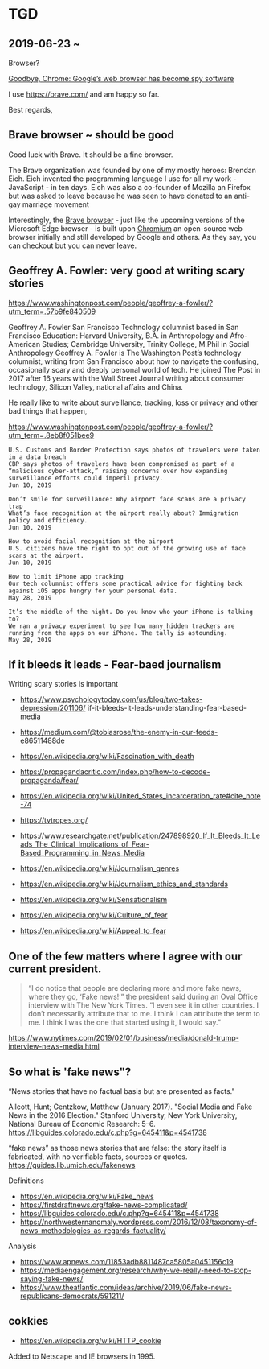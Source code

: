 
# TGD

## 2019-06-23 ~

Browser?

[Goodbye, Chrome: Google’s web browser has become spy software]( https://www.washingtonpost.com/technology/2019/06/21/google-chrome-has-become-surveillance-software-its-time-switch/?utm_term=.bcbed00a5ad2 )

I use https://brave.com/ and am happy so far.

Best regards,

## Brave browser ~ should be good

Good luck with Brave. It should be a fine browser.

The Brave organization was founded by one of my mostly heroes: Brendan Eich. Eich invented the programming language I use for all my work - JavaScript - in ten days. Eich was also a co-founder of Mozilla an Firefox but was asked to leave because he was seen to have donated to an anti-gay marriage movement

Interestingly, the [Brave browser]( https://github.com/brave/brave-browser ) - just like the upcoming versions of the Microsoft Edge browser - is built upon [Chromium]( https://www.chromium.org/ ) an open-source web browser initially and still developed by Google and others. As  they say, you can checkout but you can never leave.

## Geoffrey A. Fowler: very good at writing scary stories

https://www.washingtonpost.com/people/geoffrey-a-fowler/?utm_term=.57b9fe840509

Geoffrey A. Fowler
San Francisco
 Technology columnist based in San Francisco
 Education: Harvard University, B.A. in Anthropology and Afro-American Studies; Cambridge University, Trinity College, M.Phil in Social Anthropology
 Geoffrey A. Fowler is The Washington Post’s technology columnist, writing from San Francisco about how to navigate the confusing, occasionally scary and deeply personal world of tech. He joined The Post in 2017 after 16 years with the Wall Street Journal writing about consumer technology, Silicon Valley, national affairs and China.

He really like to write about surveillance, tracking, loss or privacy and other bad things that happen,

https://www.washingtonpost.com/people/geoffrey-a-fowler/?utm_term=.8eb8f051bee9

	U.S. Customs and Border Protection says photos of travelers were taken in a data breach
	CBP says photos of travelers have been compromised as part of a “malicious cyber-attack,” raising concerns over how expanding surveillance efforts could imperil privacy.
	Jun 10, 2019

	Don’t smile for surveillance: Why airport face scans are a privacy trap
	What’s face recognition at the airport really about? Immigration policy and efficiency.
	Jun 10, 2019

	How to avoid facial recognition at the airport
	U.S. citizens have the right to opt out of the growing use of face scans at the airport.
	Jun 10, 2019

	How to limit iPhone app tracking
	Our tech columnist offers some practical advice for fighting back against iOS apps hungry for your personal data.
	May 28, 2019

	It’s the middle of the night. Do you know who your iPhone is talking to?
	We ran a privacy experiment to see how many hidden trackers are running from the apps on our iPhone. The tally is astounding.
	May 28, 2019

## If it bleeds it leads - Fear-baed journalism

Writing scary stories is important

* https://www.psychologytoday.com/us/blog/two-takes-depression/201106/
if-it-bleeds-it-leads-understanding-fear-based-media
* https://medium.com/@tobiasrose/the-enemy-in-our-feeds-e86511488de
* https://en.wikipedia.org/wiki/Fascination_with_death
* https://propagandacritic.com/index.php/how-to-decode-propaganda/fear/
* https://en.wikipedia.org/wiki/United_States_incarceration_rate#cite_note-74
* https://tvtropes.org/
* https://www.researchgate.net/publication/247898920_If_It_Bleeds_It_Leads_The_Clinical_Implications_of_Fear-Based_Programming_in_News_Media

* https://en.wikipedia.org/wiki/Journalism_genres
* https://en.wikipedia.org/wiki/Journalism_ethics_and_standards
* https://en.wikipedia.org/wiki/Sensationalism
* https://en.wikipedia.org/wiki/Culture_of_fear
* https://en.wikipedia.org/wiki/Appeal_to_fear

## One of the few matters where I agree with our current president.

> “I do notice that people are declaring more and more fake news, where they go, ‘Fake news!’” the president said during an Oval Office interview with The New York Times. “I even see it in other countries. I don’t necessarily attribute that to me. I think I can attribute the term to me. I think I was the one that started using it, I would say.”

https://www.nytimes.com/2019/02/01/business/media/donald-trump-interview-news-media.html

## So what is 'fake news"?

“News stories that have no factual basis but are presented as facts."

Allcott, Hunt; Gentzkow, Matthew (January 2017). "Social Media and Fake News in the 2016 Election." Stanford University, New York University, National Bureau of Economic Research: 5–6.
https://libguides.colorado.edu/c.php?g=645411&p=4541738


 “fake news” as those news stories that are false: the story itself is fabricated, with no verifiable facts, sources or quotes.
https://guides.lib.umich.edu/fakenews


Definitions

* https://en.wikipedia.org/wiki/Fake_news
* https://firstdraftnews.org/fake-news-complicated/
* https://libguides.colorado.edu/c.php?g=645411&p=4541738
* https://northwesternanomaly.wordpress.com/2016/12/08/taxonomy-of-news-methodologies-as-regards-factuality/

Analysis

* https://www.apnews.com/11853adb8811487ca5805a0451156c19
* https://mediaengagement.org/research/why-we-really-need-to-stop-saying-fake-news/
* https://www.theatlantic.com/ideas/archive/2019/06/fake-news-republicans-democrats/591211/


## cokkies

* https://en.wikipedia.org/wiki/HTTP_cookie

Added to Netscape and IE browsers in 1995.

